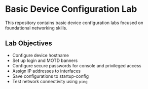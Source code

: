 # Basic Device Configuration Lab

This repository contains basic device configuration labs focused on foundational networking skills.

## Lab Objectives
- Configure device hostname
- Set up login and MOTD banners
- Configure secure passwords for console and privileged access
- Assign IP addresses to interfaces
- Save configurations to startup-config
- Test network connectivity using `ping`
